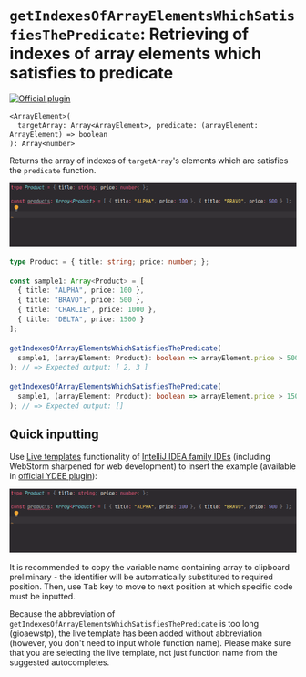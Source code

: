 # `getIndexesOfArrayElementsWhichSatisfiesThePredicate`: Retrieving of indexes of array elements which satisfies to predicate

[![Official plugin](https://img.shields.io/badge/IntelliJ_IDEA_Live_Template-getIndexesOfArrayElementsWhichSatisfiesThePredicate-blue.svg?style=flat)](https://plugins.jetbrains.com/plugin/17638-yamato-daiwa-es-extensions)

```
<ArrayElement>(
  targetArray: Array<ArrayElement>, predicate: (arrayElement: ArrayElement) => boolean
): Array<number>
```

Returns the array of indexes of `targetArray`'s elements which are satisfies the `predicate` function.

![IntelliJ IDEA Live Template](getIndexesOfArrayElementsWhichSatisfiesThePredicate-LiveTemplateDemo.gif)

```typescript
type Product = { title: string; price: number; };

const sample1: Array<Product> = [
  { title: "ALPHA", price: 100 },
  { title: "BRAVO", price: 500 },
  { title: "CHARLIE", price: 1000 },
  { title: "DELTA", price: 1500 }
];

getIndexesOfArrayElementsWhichSatisfiesThePredicate(
  sample1, (arrayElement: Product): boolean => arrayElement.price > 500
); // => Expected output: [ 2, 3 ]

getIndexesOfArrayElementsWhichSatisfiesThePredicate(
  sample1, (arrayElement: Product): boolean => arrayElement.price > 1500
); // => Expected output: []
```


## Quick inputting

Use [Live templates](https://www.jetbrains.com/help/idea/using-live-templates.html#live_templates_types) functionality
of [IntelliJ IDEA family IDEs](https://www.jetbrains.com/idea/) (including WebStorm sharpened for web development)
to insert the example (available in [official YDEE plugin](https://plugins.jetbrains.com/plugin/17638-yamato-daiwa-es-extensions)):

![IntelliJ IDEA Live Template](getIndexesOfArrayElementsWhichSatisfiesThePredicate-LiveTemplateDemo.gif)

It is recommended to copy the variable name containing array to clipboard preliminary - the identifier will be
automatically substituted to required position. Then, use <kbd>Tab</kbd> key to move to next position at which
specific code must be inputted.

Because the abbreviation of `getIndexesOfArrayElementsWhichSatisfiesThePredicate` is too long (gioaewstp),
the live template has been added without abbreviation (however, you don't need to input whole function name).
Please make sure that you are selecting the live template, not just function name from the suggested autocompletes.
